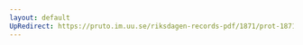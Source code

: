 ```yaml
---
layout: default
UpRedirect: https://pruto.im.uu.se/riksdagen-records-pdf/1871/prot-1871-urtima-ak--1002/prot-1871-urtima-ak--1002_001.pdf
---
```

